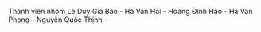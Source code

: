 Thành viên nhóm
  Lê Duy Gia Bảo - 
  Hà Văn Hải - 
  Hoàng Đình Hào - 
  Hà Vân Phong - 
  Nguyễn Quốc Thịnh - 
